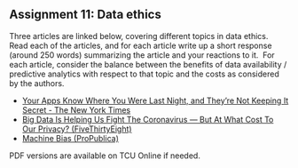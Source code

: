 ## Assignment 11: Data ethics

Three articles are linked below, covering different topics in data ethics.  Read each of the articles, and for each article write up a short response (around 250 words) summarizing the article and your reactions to it.  For each article, consider the balance between the benefits of data availability / predictive analytics with respect to that topic and the costs as considered by the authors.  

* [Your Apps Know Where You Were Last Night, and They’re Not Keeping It Secret - The New York Times](https://www.nytimes.com/interactive/2018/12/10/business/location-data-privacy-apps.html)
* [Big Data Is Helping Us Fight The Coronavirus — But At What Cost To Our Privacy? (FiveThirtyEight)](https://fivethirtyeight.com/features/big-data-is-helping-us-fight-the-coronavirus-but-at-what-cost-to-our-privacy/)
* [Machine Bias (ProPublica)](https://www.propublica.org/article/machine-bias-risk-assessments-in-criminal-sentencing)

PDF versions are available on TCU Online if needed.